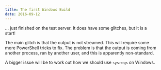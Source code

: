 ```yaml
---
title: The first Windows Build
date: 2016-09-12
---
```


... just finished on the test server. It does have some glitches, but it is a start!

The main glitch is that the output is not streamed. This will require some more PowerShell tricks to fix. The problem is that the output is coming from another process, ran by another user, and this is apparently non-standard.

A bigger issue will be to work out how we should use `sysreqs` on Windows.
